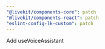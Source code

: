 ```yaml
---
"@livekit/components-core": patch
"@livekit/components-react": patch
"eslint-config-lk-custom": patch
---
```


Add useVoiceAssistant
